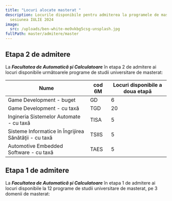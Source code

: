 ```yaml
---
title: "Locuri alocate masterat "
description: Locurile disponibile pentru admiterea la programele de masterat,
  sesiunea IULIE 2024
image:
  src: /uploads/ben-white-mo9vkbg5csg-unsplash.jpg
fullPath: master/admitere/master
---
```


## Etapa 2 de admitere

La ***Facultatea de Automatică și Calculatoare*** în etapa 2 de admitere ai locuri disponibile următoarele programe de studii universitare de masterat:

| **Nume**                                                     | **cod 6M** | **Locuri disponibile a doua etapă** |
| -------------------------------------------------------- | ------ | ------------------- |
| Game Development -  buget                            | GD     | 6                   |
| Game Development -  cu taxă                            | TGD     | 20                   |
| Ingineria Sistemelor Automate - cu taxă                  | TISA   | 5                   |
| Sisteme Informatice în Îngrijirea Sănătăţii - cu taxă    | TSIIS  | 5                   |
| Automotive Embedded Software - cu taxă                   | TAES   | 5                   |



## Etapa 1 de admitere

La ***Facultatea de Automatică și Calculatoare*** în etapa 1 de admitere ai locuri disponibile la 12 programe de studii universitare de masterat, pe 3 domenii de masterat:

<Fig src="/uploads/loc-master.png" alt="" caption=""></Fig>